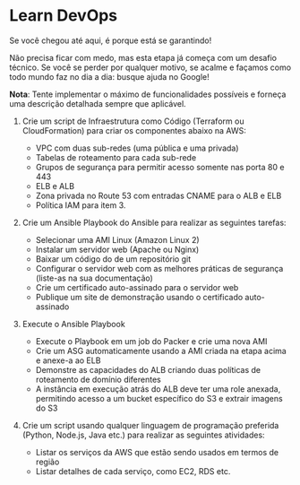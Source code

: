 # Learn DevOps

Se você chegou até aqui, é porque está se garantindo!

Não precisa ficar com medo, mas esta etapa já começa com um desafio técnico. Se você se perder por qualquer motivo, se acalme e façamos como todo mundo faz no dia a dia: busque ajuda no Google!

**Nota**: Tente implementar o máximo de funcionalidades possíveis e forneça uma descrição detalhada sempre que aplicável.

1. Crie um script de Infraestrutura como Código (Terraform ou CloudFormation) para criar os componentes abaixo na AWS:

    - VPC com duas sub-redes (uma pública e uma privada)
    - Tabelas de roteamento para cada sub-rede
    - Grupos de segurança para permitir acesso somente nas porta 80 e 443
    - ELB e ALB
    - Zona privada no Route 53 com entradas CNAME para o ALB e ELB
    - Política IAM para item 3.

2. Crie um Ansible Playbook do Ansible para realizar as seguintes tarefas:

    - Selecionar uma AMI Linux (Amazon Linux 2)
    - Instalar um servidor web (Apache ou Nginx)
    - Baixar um código do de um repositório git
    - Configurar o servidor web com as melhores práticas de segurança (liste-as na sua documentação)
    - Crie um certificado auto-assinado para o servidor web
    - Publique um site de demonstração usando o certificado auto-assinado

3. Execute o Ansible Playbook

    - Execute o Playbook em um job do Packer e crie uma nova AMI
    - Crie um ASG automaticamente usando a AMI criada na etapa acima e anexe-a ao ELB
    - Demonstre as capacidades do ALB criando duas políticas de roteamento de domínio diferentes
    - A instância em execução atrás do ALB deve ter uma role anexada, permitindo acesso a um bucket específico do S3 e extrair imagens do S3

4. Crie um script usando qualquer linguagem de programação preferida (Python, Node.js, Java etc.) para realizar as seguintes atividades:

    - Listar os serviços da AWS que estão sendo usados ​​em termos de região
    - Listar detalhes de cada serviço, como EC2, RDS etc.

